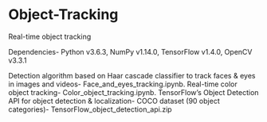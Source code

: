 # Object-Tracking
Real-time object tracking

Dependencies- Python v3.6.3, NumPy v1.14.0, TensorFlow v1.4.0, OpenCV v3.3.1

Detection algorithm based on Haar cascade classifier to track faces & eyes in images and videos- Face_and_eyes_tracking.ipynb.
Real-time color object tracking- Color_object_tracking.ipynb.
TensorFlow’s Object Detection API for object detection & localization- COCO dataset (90 object categories)- TensorFlow_object_detection_api.zip
